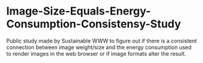 # Image-Size-Equals-Energy-Consumption-Consistensy-Study
Public study made by Sustainable WWW to figure out if there is a consistent connection between image weight/size and the energy consumption used to render images in the web browser or if image formats alter the result.
